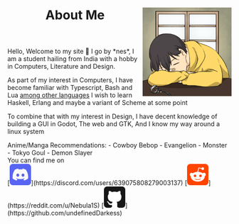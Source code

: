 <style>.horizontal a {background: inherit;color: inherit;}</style>
<header>
<img src="/assets/images/pfp.png" alt="my pfp" width="200" height="200" align='right' class="rounded" />
<h1>About Me</h1>
</header>
Hello, Welcome to my site 👋
I go by *nes*, I am a student hailing from India with a hobby in Computers, 
Literature and Design.

As part of my interest in Computers,
I have become familiar with Typescript, Bash and Lua [among other languages](https://github-readme-stats.vercel.app/api/top-langs/?username=undefinedDarkness&layout=compact&langs_count=8)
I wish to learn Haskell, Erlang and maybe a variant of Scheme at some point

To combine that with my interest in Design, 
I have decent knowledge of building a GUI in Godot, The web and GTK, And I know my way around a linux system
<div class='split' style="margin-top: 1em;">
<div>
Anime/Manga Recommendations:
- Cowboy Bebop
- Evangelion
- Monster
- Tokyo Goul
- Demon Slayer 
</div>
<div>
You can find me on

<div class='horizontal'>
[<img src="/assets/images/dump/discord.svg" width='48' height='48' alt='discord' />](https://discord.com/users/639075808279003137)
[<img src="https://raw.githubusercontent.com/edent/SuperTinyIcons/master/images/svg/reddit.svg" width='48' height='48' alt='reddit' />](https://reddit.com/u/Nebula1S)
[<img src="https://raw.githubusercontent.com/edent/SuperTinyIcons/master/images/svg/github.svg" width='48' height='48' alt='github' />](https://github.com/undefinedDarkess)
</div>
</div>
</div>

